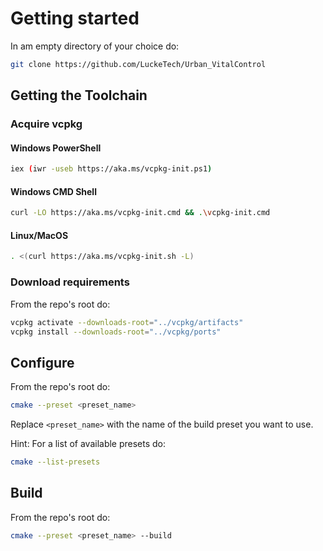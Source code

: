 # Getting started

In am empty directory of your choice do:
```bash
git clone https://github.com/LuckeTech/Urban_VitalControl
```

## Getting the Toolchain
### Acquire vcpkg
#### Windows PowerShell
```bash
iex (iwr -useb https://aka.ms/vcpkg-init.ps1)
```

#### Windows CMD Shell
```bash
curl -LO https://aka.ms/vcpkg-init.cmd && .\vcpkg-init.cmd
```

#### Linux/MacOS
```bash
. <(curl https://aka.ms/vcpkg-init.sh -L)
```

### Download requirements
From the repo's root do:
```bash
vcpkg activate --downloads-root="../vcpkg/artifacts"
vcpkg install --downloads-root="../vcpkg/ports"
```

## Configure

From the repo's root do:
```bash
cmake --preset <preset_name>
```
Replace `<preset_name>` with the name of the build preset you want to use.

Hint: For a list of available presets do:
```bash
cmake --list-presets
```

## Build
From the repo's root do:
```bash
cmake --preset <preset_name> --build
```
